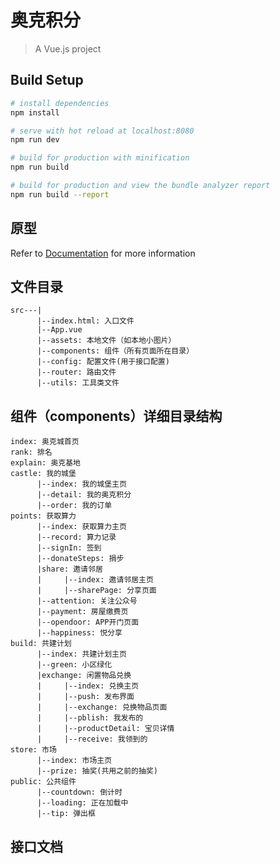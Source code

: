 # 奥克积分

> A Vue.js project

## Build Setup

``` bash
# install dependencies
npm install

# serve with hot reload at localhost:8080
npm run dev

# build for production with minification
npm run build

# build for production and view the bundle analyzer report
npm run build --report
```
## 原型
Refer to [Documentation](https://pro.modao.cc/app/TEs7jkqdfkXhL3q29XJEYvWhzrGpVt1#screen=s3D3C0A8E941540542138160) for more information

## 文件目录

```
src---|
      |--index.html: 入口文件
      |--App.vue
      |--assets: 本地文件（如本地小图片）
      |--components: 组件（所有页面所在目录）
      |--config: 配置文件(用于接口配置)
      |--router: 路由文件
      |--utils: 工具类文件
```

## 组件（components）详细目录结构

```
index: 奥克城首页
rank: 排名
explain: 奥克基地
castle: 我的城堡
      |--index: 我的城堡主页
      |--detail: 我的奥克积分
      |--order: 我的订单
points: 获取算力
      |--index: 获取算力主页
      |--record: 算力记录
      |--signIn: 签到
      |--donateSteps: 捐步
      |share: 邀请邻居
      |     |--index: 邀请邻居主页
      |     |--sharePage: 分享页面
      |--attention: 关注公众号
      |--payment: 房屋缴费页
      |--opendoor: APP开门页面
      |--happiness: 悦分享
build: 共建计划
      |--index: 共建计划主页
      |--green: 小区绿化
      |exchange: 闲置物品兑换
      |     |--index: 兑换主页
      |     |--push: 发布界面
      |     |--exchange: 兑换物品页面
      |     |--pblish: 我发布的
      |     |--productDetail: 宝贝详情
      |     |--receive: 我领到的
store: 市场
      |--index: 市场主页
      |--prize: 抽奖(共用之前的抽奖)
public: 公共组件
      |--countdown: 倒计时
      |--loading: 正在加载中
      |--tip: 弹出框
```

## 接口文档